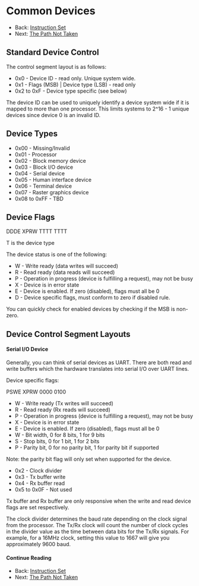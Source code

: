 # Common Devices

* Back: [Instruction Set](09_Instruction_Set.md)
* Next: [The Path Not Taken](11_The_Path_Not_Taken.md)

## Standard Device Control

The control segment layout is as follows:

* 0x0 - Device ID - read only. Unique system wide.
* 0x1 - Flags (MSB) | Device type (LSB) - read only
* 0x2 to 0xF - Device type specific (see below)

The device ID can be used to uniquely identify a device system wide if it is mapped
to more than one processor. This limits systems to 2^16 - 1 unique devices since
device 0 is an invalid ID.

## Device Types

* 0x00 - Missing/Invalid
* 0x01 - Processor
* 0x02 - Block memory device
* 0x03 - Block I/O device
* 0x04 - Serial device
* 0x05 - Human interface device
* 0x06 - Terminal device
* 0x07 - Raster graphics device
* 0x08 to 0xFF - TBD

## Device Flags

DDDE XPRW TTTT TTTT

T is the device type

The device status is one of the following:

* W - Write ready (data writes will succeed)
* R - Read ready (data reads will succeed)
* P - Operation in progress (device is fulfilling a request), may not be busy
* X - Device is in error state
* E - Device is enabled. If zero (disabled), flags must all be 0
* D - Device specific flags, must conform to zero if disabled rule.

You can quickly check for enabled devices by checking if the MSB is non-zero.

## Device Control Segment Layouts

#### Serial I/O Device

Generally, you can think of serial devices as UART. There are both read and write
buffers which the hardware translates into serial I/O over UART lines.

Device specific flags:

PSWE XPRW 0000 0100

* W - Write ready (Tx writes will succeed)
* R - Read ready (Rx reads will succeed)
* P - Operation in progress (device is fulfilling a request), may not be busy
* X - Device is in error state
* E - Device is enabled. If zero (disabled), flags must all be 0
* W - Bit width, 0 for 8 bits, 1 for 9 bits
* S - Stop bits, 0 for 1 bit, 1 for 2 bits
* P - Parity bit, 0 for no parity bit, 1 for parity bit if supported

Note: the parity bit flag will only set when supported for the device.

* 0x2 - Clock divider
* 0x3 - Tx buffer write
* 0x4 - Rx buffer read
* 0x5 to 0x0F - Not used

Tx buffer and Rx buffer are only responsive when the write and read
device flags are set respectively.

The clock divider determines the baud rate depending on the clock signal from the
processor. The Tx/Rx clock will count the number of clock cycles in the divider
value as the time between data bits for the Tx/Rx signals. For example, for a 16MHz
clock, setting this value to 1667 will give you approximately 9600 baud.

#### Continue Reading

* Back: [Instruction Set](09_Instruction_Set.md)
* Next: [The Path Not Taken](11_The_Path_Not_Taken.md)

